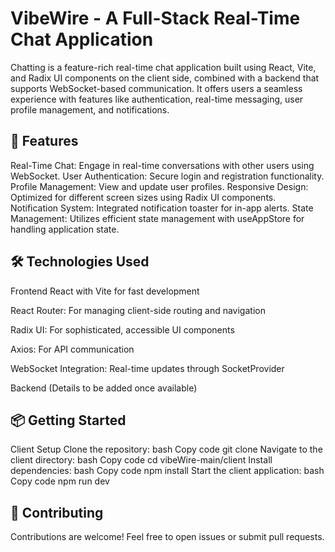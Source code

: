 # **VibeWire - A Full-Stack Real-Time Chat Application**

Chatting is a feature-rich real-time chat application built using React, Vite, and Radix UI components on the client side, combined with a backend that supports WebSocket-based communication. It offers users a seamless experience with features like authentication, real-time messaging, user profile management, and notifications.


## 🚀 **Features**

Real-Time Chat: Engage in real-time conversations with other users using WebSocket.
User Authentication: Secure login and registration functionality.
Profile Management: View and update user profiles.
Responsive Design: Optimized for different screen sizes using Radix UI components.
Notification System: Integrated notification toaster for in-app alerts.
State Management: Utilizes efficient state management with useAppStore for handling application state.

## 🛠️ **Technologies Used**


Frontend
React with Vite for fast development

React Router: For managing client-side routing and navigation

Radix UI: For sophisticated, accessible UI components

Axios: For API communication

WebSocket Integration: Real-time updates through SocketProvider

Backend (Details to be added once available)


## 📦 **Getting Started**

Client Setup
Clone the repository:
bash
Copy code
git clone <repo-url>
Navigate to the client directory:
bash
Copy code
cd vibeWire-main/client
Install dependencies:
bash
Copy code
npm install
Start the client application:
bash
Copy code
npm run dev

## 🤝 **Contributing**
Contributions are welcome! Feel free to open issues or submit pull requests.
